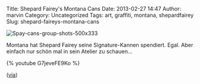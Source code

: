 Title: Shepard Fairey's Montana Cans
Date: 2013-02-27 14:47
Author: marvin
Category: Uncategorized
Tags: art, graffiti, montana, shepardfairey
Slug: shepard-faireys-montana-cans

![Spay-cans-group-shots-500x333]({filename}/images/Spay-cans-group-shots-500x333.jpg)

Montana hat Shepard Fairey seine Signature-Kannen spendiert. Egal. Aber
einfach nur schön mal in sein Atelier zu schauen...

{% youtube G7jeveFE9Ko %}

([via](http://www.doobybrain.com/2013/02/27/shepard-fairey-x-mtn-colors/))

